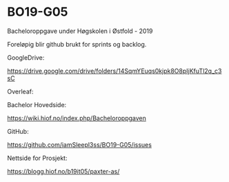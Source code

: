 # BO19-G05
Bacheloroppgave under Høgskolen i Østfold - 2019 

Foreløpig blir github brukt for sprints og backlog. 

GoogleDrive:

https://drive.google.com/drive/folders/14SqmYEuqs0kjpk8O8pIjKfuTl2q_c3sC

Overleaf:

Bachelor Hovedside:

https://wiki.hiof.no/index.php/Bacheloroppgaven

GitHub:

https://github.com/iamSleepl3ss/BO19-G05/issues

Nettside for Prosjekt:

https://blogg.hiof.no/b19it05/paxter-as/
